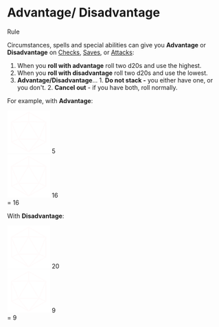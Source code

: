 # Advantage/ Disadvantage

Rule

Circumstances, spells and special abilities can give you **Advantage** or **Disadvantage** on [Checks](../../pages/rules/rolling/checks.md), [Saves](../../pages/rules/rolling/saves.md), or [Attacks](../../pages/combat/attacks.md):

  1. When you **roll with advantage** roll two d20s and use the highest.
  2. When you **roll with disadvantage** roll two d20s and use the lowest.
  3. **Advantage/Disadvantage**...
    1. **Do not stack -** you either have one, or you don't.
    2. **Cancel out** - if you have both, roll normally.

For example, with **Advantage**:

<div class="example-roll">
  <div class="roll">
    <img src="assets/images/d20.svg" style="width: 100px;">
    <span class="result">5</span>
  </div>
  <div class="roll">
    <img src="assets/images/d20.svg" style="width: 100px;">
    <span class="result">16</span>
  </div>
  =
  16
</div>

With **Disadvantage**:

<div class="example-roll">
  <div class="roll">
    <img src="assets/images/d20.svg" style="width: 100px;">
    <span class="result">20</span>
  </div>
  <div class="roll">
    <img src="assets/images/d20.svg" style="width: 100px;">
    <span class="result">9</span>
  </div>
  =
  9
  </div>

